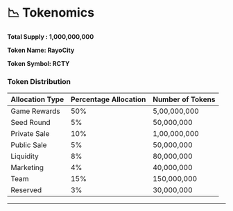 # 📉 Tokenomics

**Total Supply : 1,000,000,000**

**Token Name: RayoCity**

**Token Symbol: RCTY**&#x20;

### **Token Distribution**

| Allocation Type | Percentage Allocation | Number of Tokens |
| --------------- | --------------------- | ---------------- |
| Game Rewards    | 50%                   | 5,00,000,000     |
| Seed Round      | 5%                    | 50,000,000       |
| Private Sale    | 10%                   | 1,00,000,000     |
| Public Sale     | 5%                    | 50,000,000       |
| Liquidity       | 8%                    | 80,000,000       |
| Marketing       | 4%                    | 40,000,000       |
| Team            | 15%                   | 150,000,000      |
| Reserved        | 3%                    | 30,000,000       |

****







